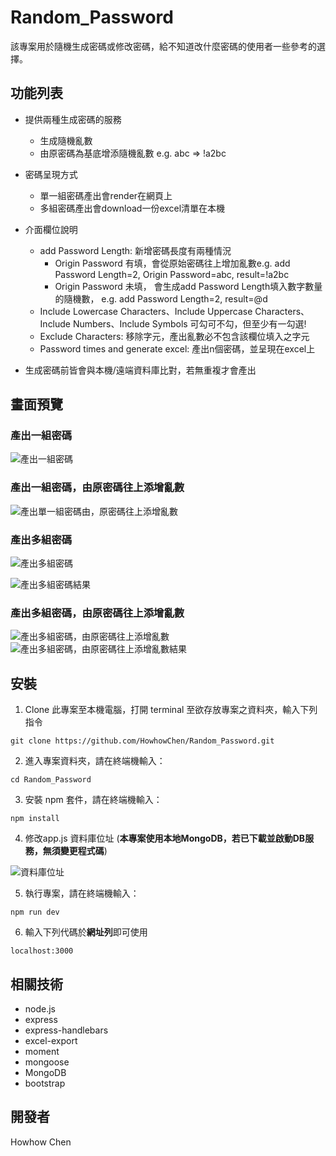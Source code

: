 # Random_Password
  該專案用於隨機生成密碼或修改密碼，給不知道改什麼密碼的使用者一些參考的選擇。
  
## 功能列表

*  提供兩種生成密碼的服務
   *  生成隨機亂數
   *  由原密碼為基底增添隨機亂數 e.g.  abc => !a2bc
  
* 密碼呈現方式
  * 單一組密碼產出會render在網頁上
  * 多組密碼產出會download一份excel清單在本機
  
* 介面欄位說明
  * add Password Length: 新增密碼長度有兩種情況
    * Origin Password 有填，會從原始密碼往上增加亂數e.g. add Password Length=2, Origin Password=abc, result=!a2bc
    * Origin Password 未填， 會生成add Password Length填入數字數量的隨機數， e.g. add Password Length=2, result=@d
  * Include Lowercase Characters、Include Uppercase Characters、Include Numbers、Include Symbols 可勾可不勾，但至少有一勾選!
  * Exclude Characters: 移除字元，產出亂數必不包含該欄位填入之字元 
  * Password times and generate excel: 產出n個密碼，並呈現在excel上
    
  
* 生成密碼前皆會與本機/遠端資料庫比對，若無重複才會產出 

## 畫面預覽

###  產出一組密碼
![產出一組密碼](https://user-images.githubusercontent.com/106914854/186695347-94b5f50f-28fb-42da-b654-fdeb85a36965.PNG)


###  產出一組密碼，由原密碼往上添增亂數 
![產出單一組密碼由，原密碼往上添增亂數 ](https://user-images.githubusercontent.com/106914854/186697874-5ed4496b-3f31-42c8-99b1-49697f104273.PNG)


### 產出多組密碼
![產出多組密碼](https://user-images.githubusercontent.com/106914854/186695988-75a2c66b-d215-4079-b6af-0bf9e81b24a2.PNG)

![產出多組密碼結果](https://user-images.githubusercontent.com/106914854/186696393-3d64cdf0-b030-4228-958e-d22e4ec097e1.PNG)


### 產出多組密碼，由原密碼往上添增亂數 

![產出多組密碼，由原密碼往上添增亂數](https://user-images.githubusercontent.com/106914854/186697093-8cf9eb6d-72bd-4618-b277-74741d43c0c8.PNG)
![產出多組密碼，由原密碼往上添增亂數結果](https://user-images.githubusercontent.com/106914854/186697108-84c8916a-3447-46a8-91e8-9e34378fef0e.PNG)


## 安裝
1. Clone 此專案至本機電腦，打開 terminal 至欲存放專案之資料夾，輸入下列指令
```
git clone https://github.com/HowhowChen/Random_Password.git
```

2. 進入專案資料夾，請在終端機輸入：
```
cd Random_Password
```

3. 安裝 npm 套件，請在終端機輸入：
```
npm install
```

4. 修改app.js 資料庫位址
(**本專案使用本地MongoDB，若已下載並啟動DB服務，無須變更程式碼**)

![資料庫位址](https://user-images.githubusercontent.com/106914854/186699430-9e2eff24-0660-4063-812e-9be17a92f155.PNG)


5. 執行專案，請在終端機輸入：
```
npm run dev
```

6. 輸入下列代碼於**網址列**即可使用
```
localhost:3000
```

## 相關技術
* node.js
* express
* express-handlebars
* excel-export
* moment
* mongoose
* MongoDB
* bootstrap



## 開發者
Howhow Chen

